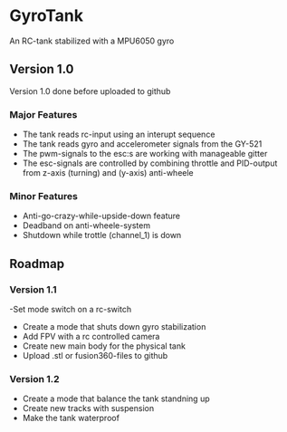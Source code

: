# GyroTank
An RC-tank stabilized with a MPU6050 gyro

## Version 1.0
Version 1.0 done before uploaded to github
### Major Features
- The tank reads rc-input using an interupt sequence
- The tank reads gyro and accelerometer signals from the GY-521
- The pwm-signals to the esc:s are working with manageable gitter
- The esc-signals are controlled by combining throttle and PID-output from z-axis (turning) and (y-axis) anti-wheele

### Minor Features
- Anti-go-crazy-while-upside-down feature
- Deadband on anti-wheele-system
- Shutdown while trottle (channel_1) is down

## Roadmap
### Version 1.1
-Set mode switch on a rc-switch
- Create a mode that shuts down gyro stabilization
- Add FPV with a rc controlled camera
- Create new main body for the physical tank
- Upload .stl or fusion360-files to github

### Version 1.2
- Create a mode that balance the tank standning up
- Create new tracks with suspension
- Make the tank waterproof
